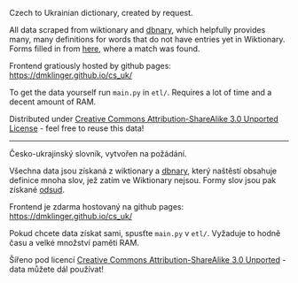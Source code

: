 Czech to Ukrainian dictionary, created by request.

All data scraped from wiktionary and [dbnary](http://kaiko.getalp.org/about-dbnary/), which helpfully provides many, many definitions for words that do not have entries yet in Wiktionary. Forms filled in from [here](https://lcorp.ulif.org.ua/dictua/dictua.aspx), where a match was found.

Frontend gratiously hosted by github pages: https://dmklinger.github.io/cs_uk/

To get the data yourself run `main.py` in `etl/`. Requires a lot of time and a decent amount of RAM.

Distributed under [Creative Commons Attribution-ShareAlike 3.0 Unported License](https://en.wikipedia.org/wiki/Wikipedia:Text_of_Creative_Commons_Attribution-ShareAlike_3.0_Unported_License) - feel free to reuse this data!

---

Česko-ukrajinský slovník, vytvořen na požádání.

Všechna data jsou získaná z wiktionary a [dbnary](http://kaiko.getalp.org/about-dbnary/), který naštěstí obsahuje definice mnoha slov, jež zatím ve Wiktionary nejsou. Formy slov jsou pak získané [odsud](https://lcorp.ulif.org.ua/dictua/dictua.aspx).

Frontend je zdarma hostovaný na github pages: https://dmklinger.github.io/cs_uk/

Pokud chcete data získat sami, spusťte `main.py` v `etl/`. Vyžaduje to hodně času a velké množství paměti RAM.

Šířeno pod licencí [Creative Commons Attribution-ShareAlike 3.0 Unported](https://en.wikipedia.org/wiki/Wikipedia:Text_of_Creative_Commons_Attribution-ShareAlike_3.0_Unported_License) - data můžete dál používat!